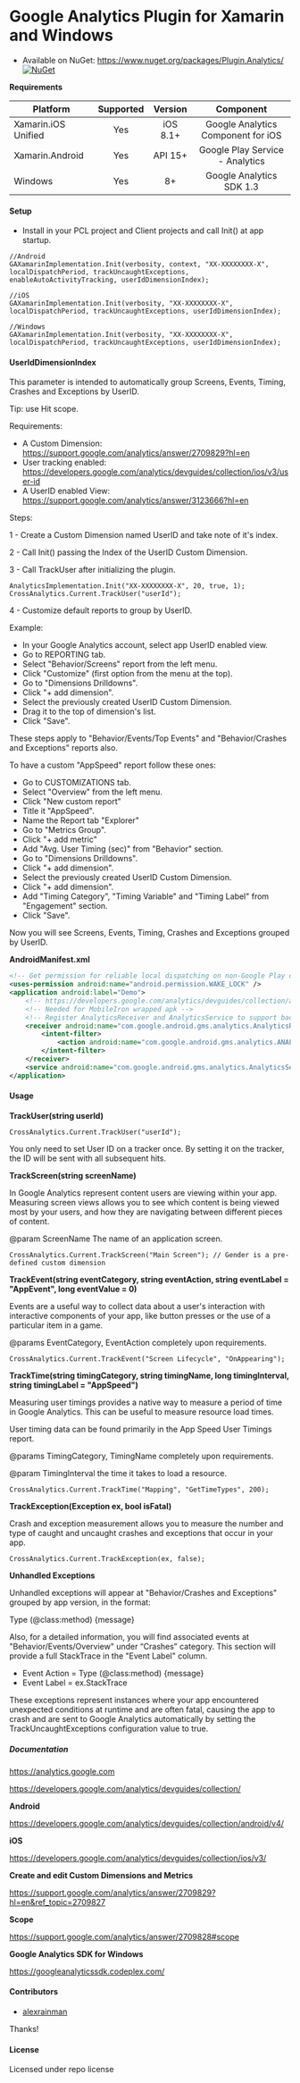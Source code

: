 # Google Analytics Plugin for Xamarin and Windows

* Available on NuGet: https://www.nuget.org/packages/Plugin.Analytics/ [![NuGet](https://img.shields.io/nuget/v/Plugin.Analytics.svg?label=NuGet)](https://www.nuget.org/packages/Plugin.Analytics/)

**Requirements**

|Platform|Supported|Version|Component|
| ------------------- | :-----------: | :-----------: | :------------------: |
|Xamarin.iOS Unified|Yes|iOS 8.1+|Google Analytics Component for iOS|
|Xamarin.Android|Yes|API 15+|Google Play Service - Analytics|
|Windows|Yes|8+|Google Analytics SDK 1.3|

#### Setup

* Install in your PCL project and Client projects and call Init() at app startup.

```
//Android
GAXamarinImplementation.Init(verbosity, context, "XX-XXXXXXXX-X", localDispatchPeriod, trackUncaughtExceptions, enableAutoActivityTracking, userIdDimensionIndex);

//iOS
GAXamarinImplementation.Init(verbosity, "XX-XXXXXXXX-X", localDispatchPeriod, trackUncaughtExceptions, userIdDimensionIndex);

//Windows
GAXamarinImplementation.Init(verbosity, "XX-XXXXXXXX-X", localDispatchPeriod, trackUncaughtExceptions, userIdDimensionIndex);
```

#### UserIdDimensionIndex

This parameter is intended to automatically group Screens, Events, Timing, Crashes and Exceptions by UserID.

Tip: use Hit scope.

Requirements:

- A Custom Dimension: https://support.google.com/analytics/answer/2709829?hl=en
- User tracking enabled: https://developers.google.com/analytics/devguides/collection/ios/v3/user-id
- A UserID enabled View: https://support.google.com/analytics/answer/3123666?hl=en

Steps:

1 - Create a Custom Dimension named UserID and take note of it's index.

2 - Call Init() passing the Index of the UserID Custom Dimension.

3 - Call TrackUser after initializing the plugin.

```
AnalyticsImplementation.Init("XX-XXXXXXXX-X", 20, true, 1);
CrossAnalytics.Current.TrackUser("userId");
```

4 - Customize default reports to group by UserID.

Example:

- In your Google Analytics account, select app UserID enabled view.
- Go to REPORTING tab.
- Select "Behavior/Screens" report from the left menu.
- Click "Customize" (first option from the menu at the top).
- Go to "Dimensions Drilldowns".
- Click "+ add dimension".
- Select the previously created UserID Custom Dimension.
- Drag it to the top of dimension's list.
- Click "Save".

These steps apply to "Behavior/Events/Top Events" and "Behavior/Crashes and Exceptions" reports also.

To have a custom "AppSpeed" report follow these ones:

- Go to CUSTOMIZATIONS tab.
- Select "Overview" from the left menu.
- Click "New custom report"
- Title it "AppSpeed".
- Name the Report tab "Explorer"
- Go to "Metrics Group".
- Click "+ add metric"
- Add "Avg. User Timing (sec)" from "Behavior" section.
- Go to "Dimensions Drilldowns".
- Click "+ add dimension".
- Select the previously created UserID Custom Dimension.
- Click "+ add dimension".
- Add "Timing Category", "Timing Variable" and "Timing Label" from "Engagement" section.
- Click "Save".

Now you will see Screens, Events, Timing, Crashes and Exceptions grouped by UserID.

**AndroidManifest.xml**

```xml
<!-- Get permission for reliable local dispatching on non-Google Play devices. -->
<uses-permission android:name="android.permission.WAKE_LOCK" />
<application android:label="Demo">
	<!-- https://developers.google.com/analytics/devguides/collection/android/v4/dispatch#background -->
	<!-- Needed for MobileIron wrapped apk -->
	<!-- Register AnalyticsReceiver and AnalyticsService to support background dispatching on non-Google Play devices. -->
	<receiver android:name="com.google.android.gms.analytics.AnalyticsReceiver" android:enabled="true">
		<intent-filter>
			<action android:name="com.google.android.gms.analytics.ANALYTICS_DISPATCH" />
		</intent-filter>
	</receiver>
	<service android:name="com.google.android.gms.analytics.AnalyticsService" android:enabled="true" android:exported="false" />
</application>
```

#### Usage

**TrackUser(string userId)**

```
CrossAnalytics.Current.TrackUser("userId");
```

You only need to set User ID on a tracker once. By setting it on the tracker, the ID will be sent with all subsequent hits.

**TrackScreen(string screenName)**

In Google Analytics represent content users are viewing within your app. Measuring screen views allows you to see which content is being viewed most by your users, and how they are navigating between different pieces of content.

@param ScreenName The name of an application screen.

```
CrossAnalytics.Current.TrackScreen("Main Screen"); // Gender is a pre-defined custom dimension
```
           
**TrackEvent(string eventCategory, string eventAction, string eventLabel = "AppEvent", long eventValue = 0)**

Events are a useful way to collect data about a user's interaction with interactive components of your app, like button presses or the use of a particular item in a game.

@params EventCategory, EventAction completely upon requirements.

```
CrossAnalytics.Current.TrackEvent("Screen Lifecycle", "OnAppearing");
```

**TrackTime(string timingCategory, string timingName, long timingInterval, string timingLabel = "AppSpeed")**

Measuring user timings provides a native way to measure a period of time in Google Analytics. This can be useful to measure resource load times.

User timing data can be found primarily in the App Speed User Timings report.

@params TimingCategory, TimingName completely upon requirements.

@param TimingInterval the time it takes to load a resource.

```
CrossAnalytics.Current.TrackTime("Mapping", "GetTimeTypes", 200);
```

**TrackException(Exception ex, bool isFatal)**

Crash and exception measurement allows you to measure the number and type of caught and uncaught crashes and exceptions that occur in your app.

```
CrossAnalytics.Current.TrackException(ex, false);
```

**Unhandled Exceptions**

Unhandled exceptions will appear at "Behavior/Crashes and Exceptions" grouped by app version, in the format:

Type (@class:method) {message}

Also, for a detailed information, you will find associated events at "Behavior/Events/Overview" under “Crashes” category. This section will provide a full StackTrace in the "Event Label" column.

- Event Action = Type (@class:method) {message} 
- Event Label = ex.StackTrace

These exceptions represent instances where your app encountered unexpected conditions at runtime and are often fatal, causing the app to crash and are sent to Google Analytics automatically by setting the TrackUncaughtExceptions configuration value to true.

##### Documentation

https://analytics.google.com

https://developers.google.com/analytics/devguides/collection/

**Android**

https://developers.google.com/analytics/devguides/collection/android/v4/

**iOS**

https://developers.google.com/analytics/devguides/collection/ios/v3/

**Create and edit Custom Dimensions and Metrics**

https://support.google.com/analytics/answer/2709829?hl=en&ref_topic=2709827

**Scope**

https://support.google.com/analytics/answer/2709828#scope

**Google Analytics SDK for Windows**

https://googleanalyticssdk.codeplex.com/

#### Contributors
* [alexrainman](https://github.com/alexrainman)

Thanks!

#### License
Licensed under repo license

